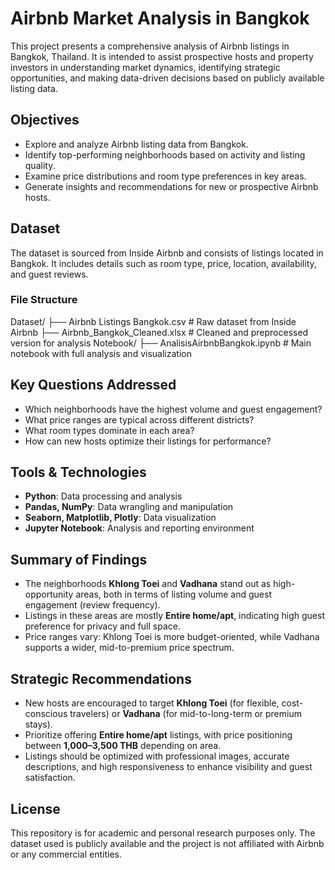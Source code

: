 # Airbnb Market Analysis in Bangkok

This project presents a comprehensive analysis of Airbnb listings in Bangkok, Thailand. It is intended to assist prospective hosts and property investors in understanding market dynamics, identifying strategic opportunities, and making data-driven decisions based on publicly available listing data.

## Objectives

- Explore and analyze Airbnb listing data from Bangkok.
- Identify top-performing neighborhoods based on activity and listing quality.
- Examine price distributions and room type preferences in key areas.
- Generate insights and recommendations for new or prospective Airbnb hosts.

## Dataset

The dataset is sourced from Inside Airbnb and consists of listings located in Bangkok. It includes details such as room type, price, location, availability, and guest reviews.

### File Structure

Dataset/
├── Airbnb Listings Bangkok.csv # Raw dataset from Inside Airbnb
├── Airbnb_Bangkok_Cleaned.xlsx # Cleaned and preprocessed version for analysis
Notebook/
├── AnalisisAirbnbBangkok.ipynb # Main notebook with full analysis and visualization


## Key Questions Addressed

- Which neighborhoods have the highest volume and guest engagement?
- What price ranges are typical across different districts?
- What room types dominate in each area?
- How can new hosts optimize their listings for performance?

## Tools & Technologies

- **Python**: Data processing and analysis
- **Pandas, NumPy**: Data wrangling and manipulation
- **Seaborn, Matplotlib, Plotly**: Data visualization
- **Jupyter Notebook**: Analysis and reporting environment

## Summary of Findings

- The neighborhoods **Khlong Toei** and **Vadhana** stand out as high-opportunity areas, both in terms of listing volume and guest engagement (review frequency).
- Listings in these areas are mostly **Entire home/apt**, indicating high guest preference for privacy and full space.
- Price ranges vary: Khlong Toei is more budget-oriented, while Vadhana supports a wider, mid-to-premium price spectrum.

## Strategic Recommendations

- New hosts are encouraged to target **Khlong Toei** (for flexible, cost-conscious travelers) or **Vadhana** (for mid-to-long-term or premium stays).
- Prioritize offering **Entire home/apt** listings, with price positioning between **1,000–3,500 THB** depending on area.
- Listings should be optimized with professional images, accurate descriptions, and high responsiveness to enhance visibility and guest satisfaction.

## License

This repository is for academic and personal research purposes only. The dataset used is publicly available and the project is not affiliated with Airbnb or any commercial entities.
